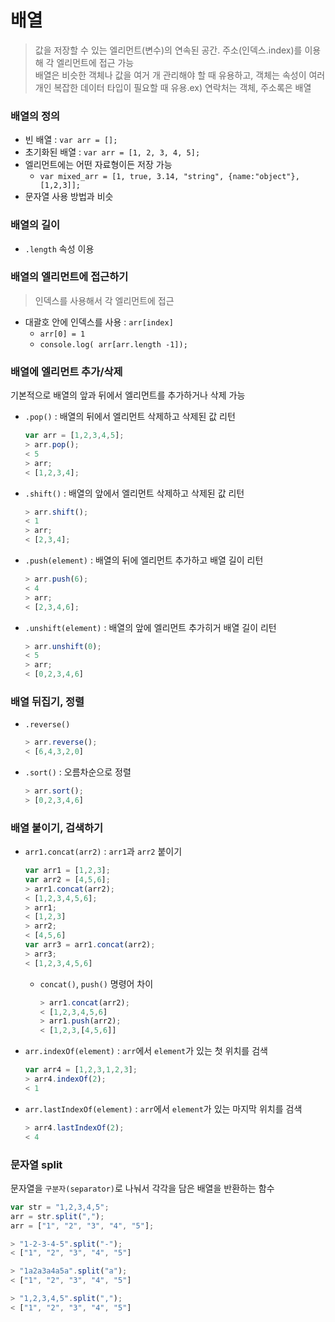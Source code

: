 배열
====
> 값을 저장할 수 있는 엘리먼트(변수)의 연속된 공간. 주소(인덱스.index)를 이용해 각 엘리먼트에 접근 가능  
> 배열은 비슷한 객체나 값을 여거 개 관리해야 할 때 유용하고, 객체는 속성이 여러 개인 복잡한 데이터 타입이 필요할 때 유용.ex) 연락처는 객체, 주소록은 배열
### 배열의 정의
+ 빈 배열 : `var arr = [];`
+ 초기화된 배열 : `var arr = [1, 2, 3, 4, 5];`
+ 엘리먼트에는 어떤 자료형이든 저장 가능
    - `var mixed_arr = [1, true, 3.14, "string", {name:"object"}, [1,2,3]];`
+ 문자열 사용 방법과 비슷
### 배열의 길이
+ `.length` 속성 이용
### 배열의 엘리먼트에 접근하기
> 인덱스를 사용해서 각 엘리먼트에 접근
+ 대괄호 안에 인덱스를 사용 : `arr[index]`
    - `arr[0] = 1`
    - `console.log( arr[arr.length -1]);`
### 배열에 엘리먼트 추가/삭제
기본적으로 배열의 앞과 뒤에서 엘리먼트를 추가하거나 삭제 가능
+ `.pop()` : 배열의 뒤에서 엘리먼트 삭제하고 삭제된 값 리턴
    ```js
    var arr = [1,2,3,4,5];
    > arr.pop();
    < 5
    > arr;
    < [1,2,3,4];
    ```
+ `.shift()` : 배열의 앞에서 엘리먼트 삭제하고 삭제된 값 리턴
    ```js
    > arr.shift();
    < 1
    > arr;
    < [2,3,4];
    ```
+ `.push(element)` : 배열의 뒤에 엘리먼트 추가하고 배열 길이 리턴
    ```js
    > arr.push(6);
    < 4
    > arr;
    < [2,3,4,6];
    ```
+ `.unshift(element)` : 배열의 앞에 엘리먼트 추가히거 배열 길이 리턴
    ```js
    > arr.unshift(0);
    < 5
    > arr;
    < [0,2,3,4,6]
    ```
### 배열 뒤집기, 정렬
+ `.reverse()`
    ```js
    > arr.reverse();
    < [6,4,3,2,0]
    ```
+ `.sort()` : 오름차순으로 정렬
    ```js
    > arr.sort();
    > [0,2,3,4,6]
    ```
### 배열 붙이기, 검색하기
+ `arr1.concat(arr2)` : `arr1`과 `arr2` 붙이기
    ```js
    var arr1 = [1,2,3];
    var arr2 = [4,5,6];
    > arr1.concat(arr2);
    < [1,2,3,4,5,6];
    > arr1;
    < [1,2,3]
    > arr2;
    < [4,5,6]
    var arr3 = arr1.concat(arr2);
    > arr3;
    < [1,2,3,4,5,6]
    ```
    - `concat()`, `push()` 명령어 차이
        ```js
        > arr1.concat(arr2);
        < [1,2,3,4,5,6]
        > arr1.push(arr2);
        < [1,2,3,[4,5,6]]
        ```
+ `arr.indexOf(element)` : `arr`에서 `element`가 있는 첫 위치를 검색
    ```js
    var arr4 = [1,2,3,1,2,3];
    > arr4.indexOf(2);
    < 1
    ```
+ `arr.lastIndexOf(element)` : `arr`에서 `element`가 있는 마지막 위치를 검색
    ```js
    > arr4.lastIndexOf(2);
    < 4
    ```
### 문자열 split
문자열을 `구분자(separator)`로 나눠서 각각을 담은 배열을 반환하는 함수
```js
var str = "1,2,3,4,5";
arr = str.split(",");
arr = ["1", "2", "3", "4", "5"];

> "1-2-3-4-5".split("-");
< ["1", "2", "3", "4", "5"]

> "1a2a3a4a5a".split("a");
< ["1", "2", "3", "4", "5"]

> "1,2,3,4,5".split(",");
< ["1", "2", "3", "4", "5"]
```